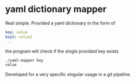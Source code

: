 # yaml dictionary mapper

Real simple. Provided a yaml dictionary in the form of
```yaml
key: value
key2: value2
...
```
the program will check if the single provided key exists
```bash
./yaml-mapper key
value
```

Developed for a very specific singular usage in a git pipeline.

